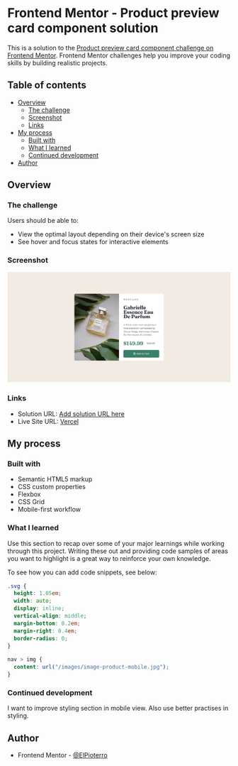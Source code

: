 # Frontend Mentor - Product preview card component solution

This is a solution to the [Product preview card component challenge on Frontend Mentor](https://www.frontendmentor.io/challenges/product-preview-card-component-GO7UmttRfa). Frontend Mentor challenges help you improve your coding skills by building realistic projects.

## Table of contents

- [Overview](#overview)
  - [The challenge](#the-challenge)
  - [Screenshot](#screenshot)
  - [Links](#links)
- [My process](#my-process)
  - [Built with](#built-with)
  - [What I learned](#what-i-learned)
  - [Continued development](#continued-development)
- [Author](#author)

## Overview

### The challenge

Users should be able to:

- View the optimal layout depending on their device's screen size
- See hover and focus states for interactive elements

### Screenshot

![](./screenshot.png)

### Links

- Solution URL: [Add solution URL here](https://your-solution-url.com)
- Live Site URL: [Vercel](https://product-preview-card-component-ashy-eta.vercel.app/)

## My process

### Built with

- Semantic HTML5 markup
- CSS custom properties
- Flexbox
- CSS Grid
- Mobile-first workflow

### What I learned

Use this section to recap over some of your major learnings while working through this project. Writing these out and providing code samples of areas you want to highlight is a great way to reinforce your own knowledge.

To see how you can add code snippets, see below:

```css
.svg {
  height: 1.05em;
  width: auto;
  display: inline;
  vertical-align: middle;
  margin-bottom: 0.2em;
  margin-right: 0.4em;
  border-radius: 0;
}
```

```css
nav > img {
  content: url("/images/image-product-mobile.jpg");
}
```

### Continued development

I want to improve styling section in mobile view. Also use better practises in styling.

## Author

- Frontend Mentor - [@ElPioterro](https://www.frontendmentor.io/profile/ElPioterro)
